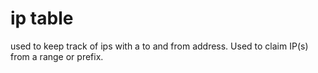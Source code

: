 # ip table

used to keep track of ips with a to and from address. Used to claim IP(s) from a range or prefix.